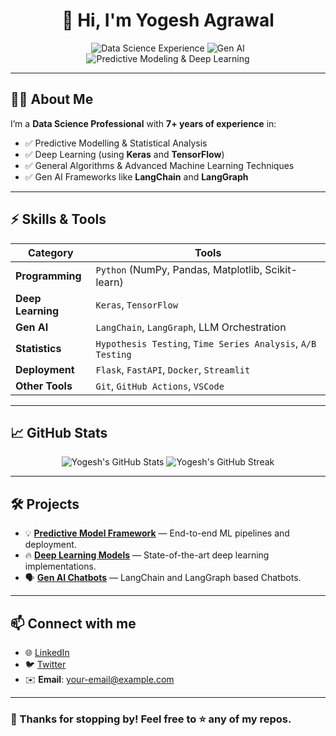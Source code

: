 <!-- Profile Greeting -->
<h1 align="center">👋 Hi, I'm Yogesh Agrawal</h1>

<p align="center">
  <img src="https://img.shields.io/badge/Data%20Science-7%2B%20Years-blue" alt="Data Science Experience" />
  <img src="https://img.shields.io/badge/GenAI-LangChain|LangGraph-brightgreen" alt="Gen AI" />
  <img src="https://img.shields.io/badge/Predictive%20Modeling-Deep%20Learning-orange" alt="Predictive Modeling & Deep Learning" />
</p>

---

## 👨‍💻 About Me
I’m a **Data Science Professional** with **7+ years of experience** in:
- ✅ Predictive Modelling & Statistical Analysis
- ✅ Deep Learning (using **Keras** and **TensorFlow**)
- ✅ General Algorithms & Advanced Machine Learning Techniques
- ✅ Gen AI Frameworks like **LangChain** and **LangGraph**

---

## ⚡️ Skills & Tools
| Category           | Tools                                                                                           |
|--------------------|-------------------------------------------------------------------------------------------------|
| **Programming**    | `Python` (NumPy, Pandas, Matplotlib, Scikit-learn)                                            |
| **Deep Learning**  | `Keras`, `TensorFlow`                                                                          |
| **Gen AI**         | `LangChain`, `LangGraph`, LLM Orchestration                                                  |
| **Statistics**     | `Hypothesis Testing`, `Time Series Analysis`, `A/B Testing`                                    |
| **Deployment**     | `Flask`, `FastAPI`, `Docker`, `Streamlit`                                                      |
| **Other Tools**    | `Git`, `GitHub Actions`, `VSCode`                                                             |

---

## 📈 GitHub Stats
<p align="center">
  <img src="https://github-readme-stats.vercel.app/api?username=your-github-username&show_icons=true&theme=radical" alt="Yogesh's GitHub Stats" />
  <img src="https://github-readme-streak-stats.herokuapp.com/?user=your-github-username&theme=radical" alt="Yogesh's GitHub Streak" />
</p>

---

## 🛠️ Projects
- 💡 [**Predictive Model Framework**](https://github.com/your-github-username/predictive-model) — End-to-end ML pipelines and deployment.
- 🔥 [**Deep Learning Models**](https://github.com/your-github-username/deep-learning-models) — State-of-the-art deep learning implementations.
- 🗣️ [**Gen AI Chatbots**](https://github.com/your-github-username/gen-ai-chatbots) — LangChain and LangGraph based Chatbots.
  
---

## 📫 Connect with me
- 🌐 [LinkedIn](https://www.linkedin.com/in/your-linkedin/)
- 🐦 [Twitter](https://twitter.com/your-twitter/)
- ✉️ **Email**: your-email@example.com

---
### 👏 Thanks for stopping by! Feel free to ⭐️ any of my repos.
